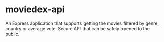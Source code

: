 # moviedex-api

An Express application that supports getting the movies filtered by genre, country or average vote.
Secure API that can be safely opened to the public.
